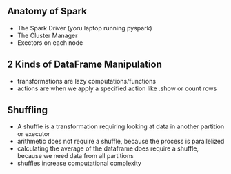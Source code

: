 ## Anatomy of Spark
- The Spark Driver (yoru laptop running pyspark)
- The Cluster Manager
- Exectors on each node

## 2 Kinds of DataFrame Manipulation
- transformations are lazy computations/functions 
- actions are when we apply a specified action like .show or count rows

## Shuffling
- A shuffle is a transformation requiring looking at data in another partition or executor
- arithmetic does not require a shuffle, because the process is parallelized
- calculating the average of the dataframe does require a shuffle, because we need data from all partitions
- shuffles increase computational complexity
